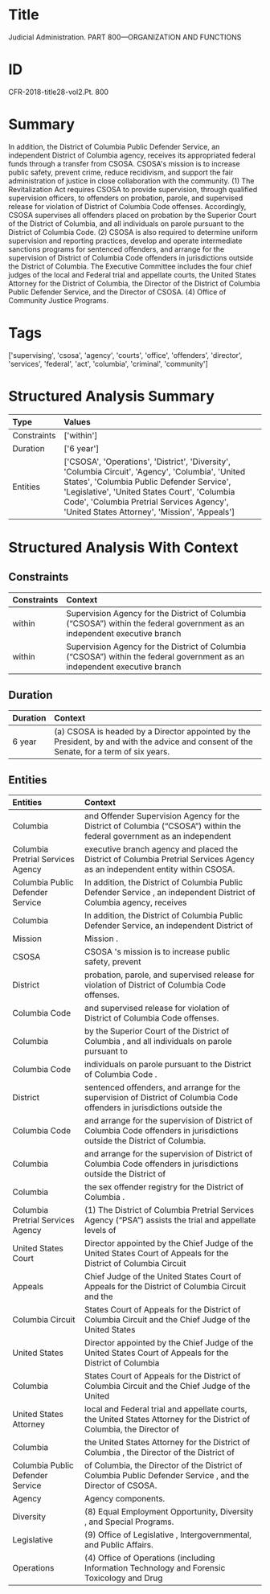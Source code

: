 # Title

 Judicial Administration. PART 800—ORGANIZATION AND FUNCTIONS


# ID

 CFR-2018-title28-vol2.Pt. 800


# Summary

In addition, the District of Columbia Public Defender Service, an independent District of Columbia agency, receives its appropriated federal funds through a transfer from CSOSA.
CSOSA's mission is to increase public safety, prevent crime, reduce recidivism, and support the fair administration of justice in close collaboration with the community.
(1) The Revitalization Act requires CSOSA to provide supervision, through qualified supervision officers, to offenders on probation, parole, and supervised release for violation of District of Columbia Code offenses.
Accordingly, CSOSA supervises all offenders placed on probation by the Superior Court of the District of Columbia, and all individuals on parole pursuant to the District of Columbia Code.
(2) CSOSA is also required to determine uniform supervision and reporting practices, develop and operate intermediate sanctions programs for sentenced offenders, and arrange for the supervision of District of Columbia Code offenders in jurisdictions outside the District of Columbia.
The Executive Committee includes the four chief judges of the local and Federal trial and appellate courts, the United States Attorney for the District of Columbia, the Director of the District of Columbia Public Defender Service, and the Director of CSOSA.
(4) Office of Community Justice Programs.


# Tags

['supervising', 'csosa', 'agency', 'courts', 'office', 'offenders', 'director', 'services', 'federal', 'act', 'columbia', 'criminal', 'community']


# Structured Analysis Summary

| Type        | Values                                                                                                                                                                                                                                                                                      |
|:------------|:--------------------------------------------------------------------------------------------------------------------------------------------------------------------------------------------------------------------------------------------------------------------------------------------|
| Constraints | ['within']                                                                                                                                                                                                                                                                                  |
| Duration    | ['6 year']                                                                                                                                                                                                                                                                                  |
| Entities    | ['CSOSA', 'Operations', 'District', 'Diversity', 'Columbia Circuit', 'Agency', 'Columbia', 'United States', 'Columbia Public Defender Service', 'Legislative', 'United States Court', 'Columbia Code', 'Columbia Pretrial Services Agency', 'United States Attorney', 'Mission', 'Appeals'] |


# Structured Analysis With Context

 


## Constraints

| Constraints   | Context                                                                                                                                |
|:--------------|:---------------------------------------------------------------------------------------------------------------------------------------|
| within        | Supervision Agency for the District of Columbia (&#8220;CSOSA&#8221;) within the federal government as an independent executive branch |
| within        | Supervision Agency for the District of Columbia (&#8220;CSOSA&#8221;) within the federal government as an independent executive branch |


## Duration

| Duration   | Context                                                                                                                                  |
|:-----------|:-----------------------------------------------------------------------------------------------------------------------------------------|
| 6 year     | (a) CSOSA is headed by a Director appointed by the President, by and with the advice and consent of the Senate, for a term of six years. |


## Entities

| Entities                          | Context                                                                                                                            |
|:----------------------------------|:-----------------------------------------------------------------------------------------------------------------------------------|
| Columbia                          | and Offender Supervision Agency for the District of Columbia (&#8220;CSOSA&#8221;) within the federal government as an independent |
| Columbia Pretrial Services Agency | executive branch agency and placed the District of Columbia Pretrial Services Agency  as an independent entity within CSOSA.       |
| Columbia Public Defender Service  | In addition, the District of  Columbia Public Defender Service , an independent District of Columbia agency, receives              |
| Columbia                          | In addition, the District of  Columbia  Public Defender Service, an independent District of                                        |
| Mission                           | Mission .                                                                                                                          |
| CSOSA                             | CSOSA 's mission is to increase public safety, prevent                                                                             |
| District                          | probation, parole, and supervised release for violation of District  of Columbia Code offenses.                                    |
| Columbia Code                     | and supervised release for violation of District of Columbia Code  offenses.                                                       |
| Columbia                          | by the Superior Court of the District of Columbia , and all individuals on parole pursuant to                                      |
| Columbia Code                     | individuals on parole pursuant to the District of Columbia Code .                                                                  |
| District                          | sentenced offenders, and arrange for the supervision of District  of Columbia Code offenders in jurisdictions outside the          |
| Columbia Code                     | and arrange for the supervision of District of Columbia Code  offenders in jurisdictions outside the District of Columbia.         |
| Columbia                          | and arrange for the supervision of District of Columbia  Code offenders in jurisdictions outside the District of                   |
| Columbia                          | the sex offender registry for the District of Columbia .                                                                           |
| Columbia Pretrial Services Agency | (1) The District of  Columbia Pretrial Services Agency (&#8220;PSA&#8221;) assists the trial and appellate levels of               |
| United States Court               | Director appointed by the Chief Judge of the United States Court of Appeals for the District of Columbia Circuit                   |
| Appeals                           | Chief Judge of the United States Court of Appeals for the District of Columbia Circuit and the                                     |
| Columbia Circuit                  | States Court of Appeals for the District of Columbia Circuit and the Chief Judge of the United States                              |
| United States                     | Director appointed by the Chief Judge of the United States Court of Appeals for the District of Columbia                           |
| Columbia                          | States Court of Appeals for the District of Columbia Circuit and the Chief Judge of the United                                     |
| United States Attorney            | local and Federal trial and appellate courts, the United States Attorney for the District of Columbia, the Director of             |
| Columbia                          | the United States Attorney for the District of Columbia , the Director of the District of                                          |
| Columbia Public Defender Service  | of Columbia, the Director of the District of Columbia Public Defender Service , and the Director of CSOSA.                         |
| Agency                            | Agency  components.                                                                                                                |
| Diversity                         | (8) Equal Employment Opportunity,  Diversity , and Special Programs.                                                               |
| Legislative                       | (9) Office of  Legislative , Intergovernmental, and Public Affairs.                                                                |
| Operations                        | (4) Office of  Operations (including Information Technology and Forensic Toxicology and Drug                                       |


